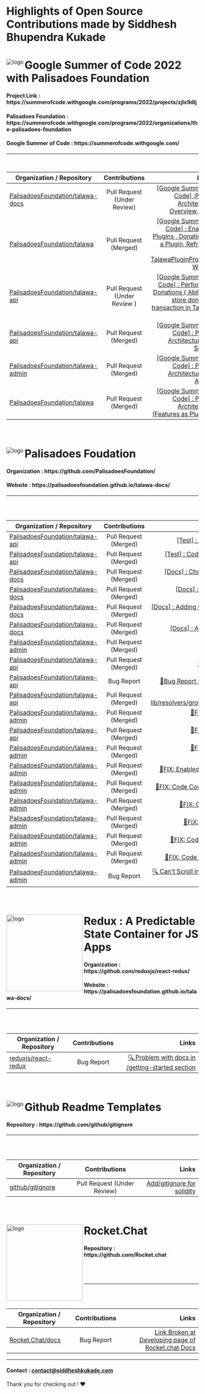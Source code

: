 # Highlights of Open Source Contributions made by Siddhesh Bhupendra Kukade

<div >
<img align="left" src="https://user-images.githubusercontent.com/65951872/201648393-819e096e-46ff-47e9-90dc-840f76afee62.png" alt="logo"/>
<h1 align="left">Google Summer of Code 2022 with Palisadoes Foundation </h1>
<h4 align="left"> Project Link : https://summerofcode.withgoogle.com/programs/2022/projects/zjlx9dIj </h4>
<h4 align="left"> Palisadoes Foundation : https://summerofcode.withgoogle.com/programs/2022/organizations/the-palisadoes-foundation </h4>
<h4 align="left"> Google Summer of Code : https://summerofcode.withgoogle.com/ </h4>
</div>

---

<br/>

Organization / Repository   |      Contributions      |  Links |
|----------|:-------------:|------:|
| [PalisadoesFoundation/talawa-docs](https://github.com/PalisadoesFoundation/talawa-docs) |  Pull Request (Under Review)| [ [Google Summer of Code] :Plugin Architecture Overview Page ](https://github.com/PalisadoesFoundation/talawa-docs/pull/254) |
| [PalisadoesFoundation/talawa](https://github.com/PalisadoesFoundation/talawa) |  Pull Request (Merged)| [ [Google Summer of Code] :  Enabling Plugins , Donation as a Plugin, Refractor for TalawaPluginProvider Widget  ](https://github.com/PalisadoesFoundation/talawa/pull/1355) |
[PalisadoesFoundation/talawa-api](https://github.com/PalisadoesFoundation/talawa-api) |  Pull Request (Under Review )| [ [Google Summer of Code] : Performing Donations ( Ability to store donation transaction in Talwa-api ) ](https://github.com/PalisadoesFoundation/talawa-api/pull/756) |
[PalisadoesFoundation/talawa-api](https://github.com/PalisadoesFoundation/talawa-api) |  Pull Request (Merged)| [ [Google Summer of Code] : Plugin Architecture for Server  ](https://github.com/PalisadoesFoundation/talawa-api/pull/730) |
[PalisadoesFoundation/talawa-admin](https://github.com/PalisadoesFoundation/talawa-admin) |  Pull Request (Merged) | [ [Google Summer of Code] : Plugin Architecture for Admin ](https://github.com/PalisadoesFoundation/talawa-admin/pull/355) |
[PalisadoesFoundation/talawa](https://github.com/PalisadoesFoundation/talawa) |  Pull Request (Merged) | [ [Google Summer of Code] : Plugin Architecture (Features as Plugins) ](https://github.com/PalisadoesFoundation/talawa/pull/1340) |

<br/>

<div >
<img align="left" src="https://user-images.githubusercontent.com/65951872/201641421-a5048923-3f8b-4ce4-85b5-4974548ab964.png" alt="logo"/>
<h1 align="left">Palisadoes Foudation </h1>
<h4 align="left"> Organization : https://github.com/PalisadoesFoundation/ </h4>
<h4 align="left"> Website : https://palisadoesfoundation.github.io/talawa-docs/ </h4>
</div>

---
<br/>
<br/>

Organization / Repository   |      Contributions      |  Links |
|----------|:-------------:|------:|
| [PalisadoesFoundation/talawa-api](https://github.com/PalisadoesFoundation/talawa-api) |  Pull Request (Merged)| [ [Test] : Cancel_membership_request #574 ](https://github.com/PalisadoesFoundation/talawa-api/pull/743) |
| [PalisadoesFoundation/talawa-api](https://github.com/PalisadoesFoundation/talawa-api) |  Pull Request (Merged)| [ [Test] : Code Coverage : Tests for groups.js Fix #585 ](https://github.com/PalisadoesFoundation/talawa-api/pull/769) |
| [PalisadoesFoundation/talawa-docs](https://github.com/PalisadoesFoundation/talawa-docs) |  Pull Request (Merged)| [ [Docs] : Chores : Docusaurus Upgrade to 2.1.0 (latest) for #243 ](https://github.com/PalisadoesFoundation/talawa-docs/pull/245) |
| [PalisadoesFoundation/talawa-docs](https://github.com/PalisadoesFoundation/talawa-docs) |  Pull Request (Merged)| [ [Docs] : Creating Overview page for talawa application in docs](https://github.com/PalisadoesFoundation/talawa-docs/pull/249) |
| [PalisadoesFoundation/talawa-docs](https://github.com/PalisadoesFoundation/talawa-docs) |  Pull Request (Merged)| [ [Docs] : Adding Overview page for talawa-admin in docs](https://github.com/PalisadoesFoundation/talawa-docs/pull/250) |
| [PalisadoesFoundation/talawa-docs](https://github.com/PalisadoesFoundation/talawa-docs) |  Pull Request (Merged)| [ [Docs] : Added Templates for Issues and PRs](https://github.com/PalisadoesFoundation/talawa-docs/pull/238) |
[PalisadoesFoundation/talawa-admin](https://github.com/PalisadoesFoundation/talawa-admin) |  Pull Request (Merged) | [🐛FIX: [Bug Fix] : Prettier fix ](https://github.com/PalisadoesFoundation/talawa-admin/pull/346) |
[PalisadoesFoundation/talawa-api](https://github.com/PalisadoesFoundation/talawa-api) |  Pull Request (Merged) | [🐛FIX: [Bug Fix] : npm run setup bug ](https://github.com/PalisadoesFoundation/talawa-api/pull/714) |
[PalisadoesFoundation/talawa-api](https://github.com/PalisadoesFoundation/talawa-api) |  Bug Report | [🐛Bug Report : npm run setup compiles with error ](https://github.com/PalisadoesFoundation/talawa-api/issues/712) |
 [PalisadoesFoundation/talawa-api](https://github.com/PalisadoesFoundation/talawa-api) |  Pull Request (Merged) | [🐛FIX: Code Coverage: 🤖 Test for lib/resolvers/group_chat_query/groupChats.jsGroup ](https://github.com/PalisadoesFoundation/talawa-api/pull/710) |
 [PalisadoesFoundation/talawa-admin](https://github.com/PalisadoesFoundation/talawa-admin) |  Pull Request (Merged) | [🐛FIX: Code Coverage: Create tests for rc/state/action-creators/index.ts ](https://github.com/PalisadoesFoundation/talawa-admin/pull/339) |
 [PalisadoesFoundation/talawa-api](https://github.com/PalisadoesFoundation/talawa-api) |  Pull Request (Merged) | [🐛FIX: Code Coverage: Create tests for groupChatMessages.js ](https://github.com/PalisadoesFoundation/talawa-api/pull/709) |
| [PalisadoesFoundation/talawa-admin](https://github.com/PalisadoesFoundation/talawa-admin) |  Pull Request (Merged) | [🐛FIX: Code Coverage: Create tests for plugin.helper.ts](https://github.com/PalisadoesFoundation/talawa-admin/pull/338) |
| [PalisadoesFoundation/talawa-admin](https://github.com/PalisadoesFoundation/talawa-admin) |  Pull Request (Merged) | [🐛FIX: Enabled Scrolling On register page Merged](https://github.com/PalisadoesFoundation/talawa-admin/pull/291) |
| [PalisadoesFoundation/talawa-admin](https://github.com/PalisadoesFoundation/talawa-admin) |  Pull Request (Merged) | [🐛FIX: Code Coverage: Create tests for src/index.ts](https://github.com/PalisadoesFoundation/talawa-admin/pull/296) |
| [PalisadoesFoundation/talawa-admin](https://github.com/PalisadoesFoundation/talawa-admin) |  Pull Request (Merged) | [🐛FIX: Code Coverage: Test plugin reducer](https://github.com/PalisadoesFoundation/talawa-admin/pull/318) |
| [PalisadoesFoundation/talawa-admin](https://github.com/PalisadoesFoundation/talawa-admin) |  Pull Request (Merged) | [🐛FIX: Code Coverage: Test src test store ](https://github.com/PalisadoesFoundation/talawa-admin/pull/310) |
| [PalisadoesFoundation/talawa-admin](https://github.com/PalisadoesFoundation/talawa-admin) |  Pull Request (Merged) | [🐛FIX: Code Coverage: Add test route reducer ](https://github.com/PalisadoesFoundation/talawa-admin/pull/320) |
| [PalisadoesFoundation/talawa-admin](https://github.com/PalisadoesFoundation/talawa-admin) |  Pull Request (Merged) | [🐛FIX: Code Coverage: Testing Render.helper.ts ](https://github.com/PalisadoesFoundation/talawa-admin/pull/321) |
| [PalisadoesFoundation/talawa-admin](https://github.com/PalisadoesFoundation/talawa-admin) |  Bug Report  | [🔍 Can't Scroll in the register page of talawa-admin home page](https://github.com/PalisadoesFoundation/talawa-admin/issues/290) |
<br/>


<div >
<img height="200px" width="200px"  align="left" src="https://user-images.githubusercontent.com/65951872/201647401-3904b356-64d7-454f-9868-4a0a68e92e92.png" alt="logo"/>
<h1 align="left">Redux :  A Predictable State Container for JS Apps  </h1>
<h4 align="left"> Organization : https://github.com/reduxjs/react-redux/ </h4>
<h4 align="left"> Website : https://palisadoesfoundation.github.io/talawa-docs/ </h4>
</div>

---
<br/>
<br/>



Organization / Repository   |      Contributions      |  Links |
|----------|:-------------:|------:|
| [reduxjs/react-redux](https://github.com/reduxjs/react-redux/) |  Bug Report  | [🔍 Problem with docs in /getting-started section](https://github.com/reduxjs/react-redux/issues/1727) |

<br/>

<div >
<img  align="left" src="https://user-images.githubusercontent.com/65951872/201653448-3d8a131a-68a0-40d2-9b8d-c1422c43c719.png" alt="logo"/>
<h1 align="left">Github Readme Templates   </h1>
<h4 align="left"> Repository : https://github.com/github/gitignore  </h4>
</div>

---
<br/>
<br/>

Organization / Repository   |      Contributions      |  Links |
|----------|:-------------:|------:|
| [github/gitignore](https://github.com/reduxjs/react-redux/) |  Pull Request (Under Review)  | [ Add/gitignore for solidity ](https://github.com/github/gitignore/pull/4126) |



<br/>

<div >
<img height="200px" width="200px" align="left" src="https://user-images.githubusercontent.com/65951872/201654653-e1b2a3a9-b043-4a05-8a99-19c85c5f6f6d.png" alt="logo"/>
<h1 align="left">Rocket.Chat   </h1>
<h4 align="left"> Repository : https://github.com/Rocket.chat  </h4>
 <br/>
 <br/>
</div>

---
<br/>
<br/>

Organization / Repository   |      Contributions      |  Links |
|----------|:-------------:|------:|
| [Rocket.Chat/docs](https://github.com/reduxjs/react-redux/) |   Bug Report  | [ Link Broken at Developing page of Rocket.chat Docs](https://github.com/RocketChat/docs/issues/2081) |

---
#### Contact : contact@siddheshkukade.com

Thank you for checking out ! ❤️ 

